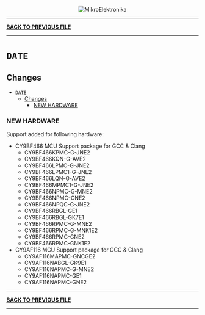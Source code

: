 <p align="center">
  <img src="http://www.mikroe.com/img/designs/beta/logo_small.png?raw=true" alt="MikroElektronika"/>
</p>

---

**[BACK TO PREVIOUS FILE](../changelog.md)**

---

# `DATE`

## Changes

- [`DATE`](#date)
  - [Changes](#changes)
    - [NEW HARDWARE](#new-hardware)

### NEW HARDWARE

Support added for following hardware:

+ CY9BF466 MCU Support package for GCC & Clang
  + CY9BF466KPMC-G-JNE2
  + CY9BF466KQN-G-AVE2
  + CY9BF466LPMC-G-JNE2
  + CY9BF466LPMC1-G-JNE2
  + CY9BF466LQN-G-AVE2
  + CY9BF466MPMC1-G-JNE2
  + CY9BF466NPMC-G-MNE2
  + CY9BF466NPMC-GNE2
  + CY9BF466NPQC-G-JNE2
  + CY9BF466RBGL-GE1
  + CY9BF466RBGL-GK7E1
  + CY9BF466RPMC-G-MNE2
  + CY9BF466RPMC-G-MNK1E2
  + CY9BF466RPMC-GNE2
  + CY9BF466RPMC-GNK1E2
+ CY9AF116 MCU Support package for GCC & Clang
  + CY9AF116MAPMC-GNCGE2
  + CY9AF116NABGL-GK9E1
  + CY9AF116NAPMC-G-MNE2
  + CY9AF116NAPMC-GE1
  + CY9AF116NAPMC-GNE2

---

**[BACK TO PREVIOUS FILE](../changelog.md)**

---
